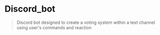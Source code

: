 # Discord_bot
 
 > Discord bot designed to create a voting system within a text channel using user's commands and reaction
